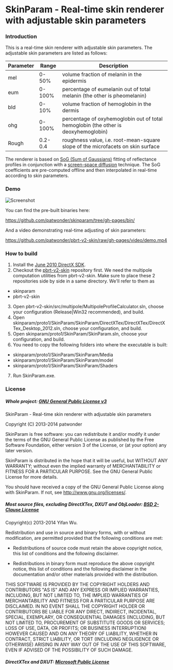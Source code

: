 # SkinParam - Real-time skin renderer with adjustable skin parameters

### Introduction

This is a real-time skin renderer with adjustable skin parameters. The adjustable skin parameters
are listed as follows:

Parameter | Range | Description
--------- | ----- | -----------
mel | 0-50% | volume fraction of melanin in the epidermis
eum | 0-100% | percentage of eumelanin out of total melanin (the other is pheomelanin)
bld | 0-10% | volume fraction of hemoglobin in the dermis
ohg | 0-100% | percentage of oxyhemoglobin out of total hemoglobin (the other is deoxyhemoglobin)
Rough | 0.2-0.4 | roughness value, i.e. root-mean-square slope of the microfacets on skin surface

The renderer is based on
[SoG (Sum of Gaussians)](http://www.eugenedeon.com/?project=efficient-rendering-of-human-skin)
fitting of reflectance profiles in conjunction with a
[screen-space diffusion](http://www.iryoku.com/sssss/) technique. The SoG coefficients are
pre-computed offline and then interpolated in real-time according to skin parameters.

### Demo

![Screenshot](https://github.com/patwonder/pbrt-v2-skin/raw/gh-pages/screenshot.png)

You can find the pre-built binaries here:

https://github.com/patwonder/skinparam/tree/gh-pages/bin/

And a video demonstrating real-time adjusting of skin parameters:

https://github.com/patwonder/pbrt-v2-skin/raw/gh-pages/video/demo.mp4

### How to build

 1. Install the
[June 2010 DirectX SDK](http://www.microsoft.com/en-us/download/details.aspx?id=6812).
 2. Checkout the [pbrt-v2-skin](https://github.com/patwonder/pbrt-v2-skin) repository first. We need
the multipole computation utilities from pbrt-v2-skin. Make sure to place these 2 repositories
side by side in a same directory. We'll refer to them as
   * skinparam
   * pbrt-v2-skin
 3. Open pbrt-v2-skin/src/multipole/MultipoleProfileCalculator.sln, choose your configuration
(Release|Win32 recommended), and build.
 4. Open skinparam/proto1/SkinParam/SkinParam/DirectXTex/DirectXTex/DirectXTex_Desktop_2012.sln,
choose your configuration, and build.
 5. Open skinparam/proto1/SkinParam/SkinParam.sln, choose your configuration, and build.
 6. You need to copy the following folders into where the executable is built:
   * skinparam/proto1/SkinParam/SkinParam/Media
   * skinparam/proto1/SkinParam/SkinParam/model
   * skinparam/proto1/SkinParam/SkinParam/Shaders
 7. Run SkinParam.exe.

### License

##### Whole project: [GNU General Public License v3](http://www.gnu.org/licenses/gpl.html)

SkinParam - Real-time skin renderer with adjustable skin parameters

Copyright (C) 2013-2014 patwonder

SkinParam is free software: you can redistribute it and/or modify
it under the terms of the GNU General Public License as published by
the Free Software Foundation, either version 3 of the License, or
(at your option) any later version.

SkinParam is distributed in the hope that it will be useful,
but WITHOUT ANY WARRANTY; without even the implied warranty of
MERCHANTABILITY or FITNESS FOR A PARTICULAR PURPOSE.  See the
GNU General Public License for more details.

You should have received a copy of the GNU General Public License
along with SkinParam.  If not, see <http://www.gnu.org/licenses/>.

##### Most source files, excluding DirectXTex, DXUT and ObjLoader: [BSD 2-Clause License](http://opensource.org/licenses/BSD-2-Clause)

Copyright(c) 2013-2014 Yifan Wu.

Redistribution and use in source and binary forms, with or without
modification, are permitted provided that the following conditions are
met:

- Redistributions of source code must retain the above copyright
  notice, this list of conditions and the following disclaimer.

- Redistributions in binary form must reproduce the above copyright
  notice, this list of conditions and the following disclaimer in the
  documentation and/or other materials provided with the distribution.

THIS SOFTWARE IS PROVIDED BY THE COPYRIGHT HOLDERS AND CONTRIBUTORS "AS
IS" AND ANY EXPRESS OR IMPLIED WARRANTIES, INCLUDING, BUT NOT LIMITED
TO, THE IMPLIED WARRANTIES OF MERCHANTABILITY AND FITNESS FOR A
PARTICULAR PURPOSE ARE DISCLAIMED. IN NO EVENT SHALL THE COPYRIGHT
HOLDER OR CONTRIBUTORS BE LIABLE FOR ANY DIRECT, INDIRECT, INCIDENTAL,
SPECIAL, EXEMPLARY, OR CONSEQUENTIAL DAMAGES (INCLUDING, BUT NOT
LIMITED TO, PROCUREMENT OF SUBSTITUTE GOODS OR SERVICES; LOSS OF USE,
DATA, OR PROFITS; OR BUSINESS INTERRUPTION) HOWEVER CAUSED AND ON ANY
THEORY OF LIABILITY, WHETHER IN CONTRACT, STRICT LIABILITY, OR TORT
(INCLUDING NEGLIGENCE OR OTHERWISE) ARISING IN ANY WAY OUT OF THE USE
OF THIS SOFTWARE, EVEN IF ADVISED OF THE POSSIBILITY OF SUCH DAMAGE.

##### DirectXTex and DXUT: [Microsoft Public License](http://opensource.org/licenses/MS-PL)
